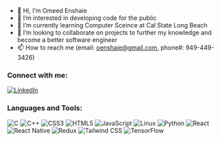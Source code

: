- 👋 Hi, I’m Omeed Enshaie
- 👀 I’m interested in developing code for the public
- 🌱 I’m currently learning Computer Sceince at Cal State Long Beach
- 💞️ I’m looking to collaborate on projects to further my knowledge and become a better software engineer
- 📫 How to reach me (email: oenshaie@gmail.com, phone#: 949-449-3426)

<!---
OmeedEn/OmeedEn is a ✨ special ✨ repository because its `README.md` (this file) appears on your GitHub profile.
You can click the Preview link to take a look at your changes.
--->

### Connect with me:
[![LinkedIn](https://img.shields.io/badge/LinkedIn-Connect-blue)](https://www.linkedin.com/in/omeed-enshaie-833464235/)

### Languages and Tools:
![C](https://img.shields.io/badge/-C-A8B9CC?style=flat-square&logo=c&logoColor=white)
![C++](https://img.shields.io/badge/-C++-A8B9CC?style=flat-square&logo=c&logoColor=blue)
![CSS3](https://img.shields.io/badge/-CSS3-1572B6?style=flat-square&logo=css3)
![HTML5](https://img.shields.io/badge/-HTML5-E34F26?style=flat-square&logo=html5&logoColor=white)
![JavaScript](https://img.shields.io/badge/-JavaScript-F7DF1E?style=flat-square&logo=javascript&logoColor=black)
![Linux](https://img.shields.io/badge/-Linux-FCC624?style=flat-square&logo=linux&logoColor=black)
![Python](https://img.shields.io/badge/-Python-3776AB?style=flat-square&logo=python&logoColor=white)
![React](https://img.shields.io/badge/-React-61DAFB?style=flat-square&logo=react&logoColor=black)
![React Native](https://img.shields.io/badge/-React_Native-61DAFB?style=flat-square&logo=react&logoColor=black)
![Redux](https://img.shields.io/badge/-Redux-764ABC?style=flat-square&logo=redux&logoColor=white)
![Tailwind CSS](https://img.shields.io/badge/-Tailwind_CSS-38B2AC?style=flat-square&logo=tailwind-css&logoColor=white)
![TensorFlow](https://img.shields.io/badge/-TensorFlow-FF6F00?style=flat-square&logo=tensorflow&logoColor=white)
